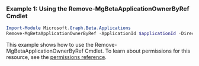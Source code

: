### Example 1: Using the Remove-MgBetaApplicationOwnerByRef Cmdlet
```powershell
Import-Module Microsoft.Graph.Beta.Applications
Remove-MgBetaApplicationOwnerByRef -ApplicationId $applicationId -DirectoryObjectId $directoryObjectId
```
This example shows how to use the Remove-MgBetaApplicationOwnerByRef Cmdlet.
To learn about permissions for this resource, see the [permissions reference](/graph/permissions-reference).
